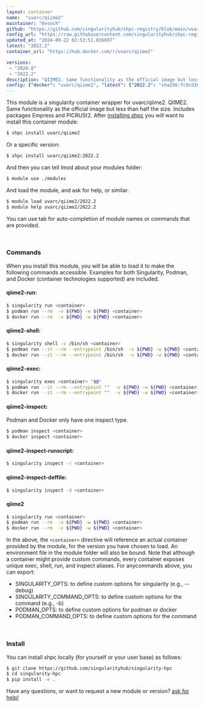 ```yaml
---
layout: container
name:  "uvarc/qiime2"
maintainer: "@vsoch"
github: "https://github.com/singularityhub/shpc-registry/blob/main/uvarc/qiime2/container.yaml"
config_url: "https://raw.githubusercontent.com/singularityhub/shpc-registry/main/uvarc/qiime2/container.yaml"
updated_at: "2024-09-22 02:53:51.016697"
latest: "2022.2"
container_url: "https://hub.docker.com/r/uvarc/qiime2"

versions:
 - "2020.8"
 - "2022.2"
description: "QIIME2. Same functionality as the official image but less than half the size. Includes packages Empress and PICRUSt2."
config: {"docker": "uvarc/qiime2", "latest": {"2022.2": "sha256:fc9cd107f07edeacdc1d1a633cfd0546bb982c3f6f40fc0fb721954589ea13f8"}, "tags": {"2020.8": "sha256:7b380f190ae5de431a9b350b6b7edef1bc718e5d2fc4412a543a7201d95c4999", "2022.2": "sha256:fc9cd107f07edeacdc1d1a633cfd0546bb982c3f6f40fc0fb721954589ea13f8"}, "filter": ["2021*"], "maintainer": "@vsoch", "url": "https://hub.docker.com/r/uvarc/qiime2", "description": "QIIME2. Same functionality as the official image but less than half the size. Includes packages Empress and PICRUSt2."}
---
```


This module is a singularity container wrapper for uvarc/qiime2.
QIIME2. Same functionality as the official image but less than half the size. Includes packages Empress and PICRUSt2.
After [installing shpc](#install) you will want to install this container module:


```bash
$ shpc install uvarc/qiime2
```

Or a specific version:

```bash
$ shpc install uvarc/qiime2:2022.2
```

And then you can tell lmod about your modules folder:

```bash
$ module use ./modules
```

And load the module, and ask for help, or similar.

```bash
$ module load uvarc/qiime2/2022.2
$ module help uvarc/qiime2/2022.2
```

You can use tab for auto-completion of module names or commands that are provided.

<br>

### Commands

When you install this module, you will be able to load it to make the following commands accessible.
Examples for both Singularity, Podman, and Docker (container technologies supported) are included.

#### qiime2-run:

```bash
$ singularity run <container>
$ podman run --rm  -v ${PWD} -w ${PWD} <container>
$ docker run --rm  -v ${PWD} -w ${PWD} <container>
```

#### qiime2-shell:

```bash
$ singularity shell -s /bin/sh <container>
$ podman run --it --rm --entrypoint /bin/sh  -v ${PWD} -w ${PWD} <container>
$ docker run --it --rm --entrypoint /bin/sh  -v ${PWD} -w ${PWD} <container>
```

#### qiime2-exec:

```bash
$ singularity exec <container> "$@"
$ podman run --it --rm --entrypoint ""  -v ${PWD} -w ${PWD} <container> "$@"
$ docker run --it --rm --entrypoint ""  -v ${PWD} -w ${PWD} <container> "$@"
```

#### qiime2-inspect:

Podman and Docker only have one inspect type.

```bash
$ podman inspect <container>
$ docker inspect <container>
```

#### qiime2-inspect-runscript:

```bash
$ singularity inspect -r <container>
```

#### qiime2-inspect-deffile:

```bash
$ singularity inspect -d <container>
```



#### qiime2

```bash
$ singularity run <container>
$ podman run --rm  -v ${PWD} -w ${PWD} <container>
$ docker run --rm  -v ${PWD} -w ${PWD} <container>
```


In the above, the `<container>` directive will reference an actual container provided
by the module, for the version you have chosen to load. An environment file in the
module folder will also be bound. Note that although a container
might provide custom commands, every container exposes unique exec, shell, run, and
inspect aliases. For anycommands above, you can export:

 - SINGULARITY_OPTS: to define custom options for singularity (e.g., --debug)
 - SINGULARITY_COMMAND_OPTS: to define custom options for the command (e.g., -b)
 - PODMAN_OPTS: to define custom options for podman or docker
 - PODMAN_COMMAND_OPTS: to define custom options for the command

<br>

### Install

You can install shpc locally (for yourself or your user base) as follows:

```bash
$ git clone https://github.com/singularityhub/singularity-hpc
$ cd singularity-hpc
$ pip install -e .
```

Have any questions, or want to request a new module or version? [ask for help!](https://github.com/singularityhub/singularity-hpc/issues)